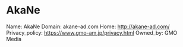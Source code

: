 
# AkaNe

Name: AkaNe
Domain: akane-ad.com
Home: http://akane-ad.com/
Privacy_policy: https://www.gmo-am.jp/privacy.html
Owned_by: GMO Media
